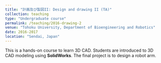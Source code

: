 ```yaml
---
title: "計画及び製図II: Design and drawing II (TA)"
collection: teaching
type: "Undergraduate course"
permalink: /teaching/2016-drawing-2
venue: "Tohoku University, Department of Bioengineering and Robotics"
date: 2016-2017
location: "Sendai, Japan"
---
```


This is a hands-on course to learn 3D CAD. Students are introduced to 3D CAD modeling using **SolidWorks**. The final project is to design a robot arm.

